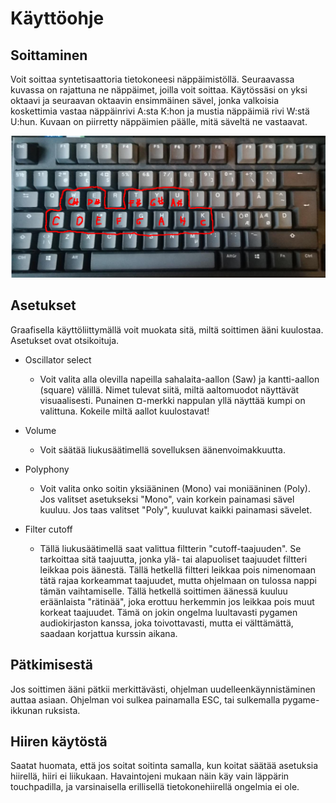 # Käyttöohje

## Soittaminen
Voit soittaa syntetisaattoria tietokoneesi näppäimistöllä. Seuraavassa kuvassa on rajattuna ne näppäimet, joilla voit soittaa. Käytössäsi on yksi oktaavi ja seuraavan oktaavin ensimmäinen sävel, jonka valkoisia koskettimia vastaa näppäinrivi A:sta K:hon ja mustia näppäimiä rivi W:stä U:hun. Kuvaan on piirretty näppäimien päälle, mitä säveltä ne vastaavat.

![Näppäimistön käyttö](kuvat/nappaimisto.png)

## Asetukset
Graafisella käyttöliittymällä voit muokata sitä, miltä soittimen ääni kuulostaa. Asetukset ovat otsikoituja.

- Oscillator select
    - Voit valita alla olevilla napeilla sahalaita-aallon (Saw) ja kantti-aallon (square) välillä. Nimet tulevat siitä, miltä aaltomuodot näyttävät visuaalisesti. Punainen ¤-merkki nappulan yllä näyttää kumpi on valittuna. Kokeile miltä aallot kuulostavat!
- Volume
    - Voit säätää liukusäätimellä sovelluksen äänenvoimakkuutta.

- Polyphony
    - Voit valita onko soitin yksiääninen (Mono) vai moniääninen (Poly). Jos valitset asetukseksi "Mono", vain korkein painamasi sävel kuuluu. Jos taas valitset "Poly", kuuluvat kaikki painamasi sävelet.

- Filter cutoff
    - Tällä liukusäätimellä saat valittua filtterin "cutoff-taajuuden". Se tarkoittaa sitä taajuutta, jonka ylä- tai alapuoliset taajuudet filtteri leikkaa pois äänestä. Tällä hetkellä filtteri leikkaa pois nimenomaan tätä rajaa korkeammat taajuudet, mutta ohjelmaan on tulossa nappi tämän vaihtamiselle. Tällä hetkellä soittimen äänessä kuuluu eräänlaista "rätinää", joka erottuu herkemmin jos leikkaa pois muut korkeat taajuudet. Tämä on jokin ongelma luultavasti pygamen audiokirjaston kanssa, joka toivottavasti, mutta ei välttämättä, saadaan korjattua kurssin aikana.

## Pätkimisestä
Jos soittimen ääni pätkii merkittävästi, ohjelman uudelleenkäynnistäminen auttaa asiaan. Ohjelman voi sulkea painamalla ESC, tai sulkemalla pygame-ikkunan ruksista.

## Hiiren käytöstä
Saatat huomata, että jos soitat soitinta samalla, kun koitat säätää asetuksia hiirellä, hiiri ei liikukaan. Havaintojeni mukaan näin käy vain läppärin touchpadilla, ja varsinaisella erillisellä tietokonehiirellä ongelmia ei ole. 